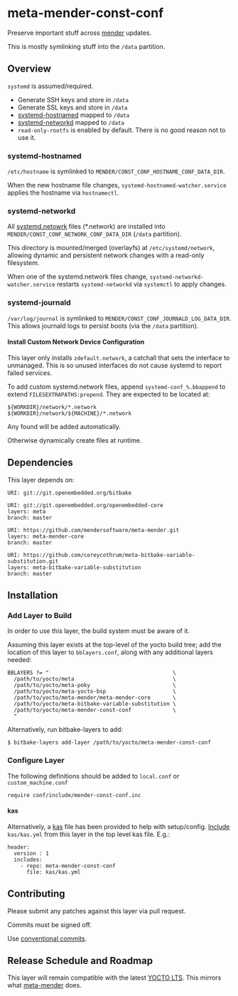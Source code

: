 # meta-mender-const-conf

Preserve important stuff across [mender](https://github.com/mendersoftware/meta-mender) updates.

This is mostly symlinking stuff into the ``/data`` partition.

## Overview
``systemd`` is assumed/required.

* Generate SSH keys and store in ``/data``
* Generate SSL keys and store in ``/data``
* [systemd-hostnamed](#systemd-hostnamed) mapped to ``/data``
* [systemd-networkd](#systemd-networkd) mapped to ``/data``
* ``read-only-rootfs`` is enabled by default. There is no good reason not to use it.

### systemd-hostnamed
``/etc/hostname`` is symlinked to ``MENDER/CONST_CONF_HOSTNAME_CONF_DATA_DIR``.

When the new hostname file changes, ``systemd-hostnamed-watcher.service`` applies the hostname via ``hostnamectl``.

### systemd-networkd
All [systemd.netowrk](https://www.freedesktop.org/software/systemd/man/systemd.network.html) files (\*.network) are installed into ``MENDER/CONST_CONF_NETWORK_CONF_DATA_DIR`` (``/data`` partition).

This directory is mounted/merged (overlayfs) at ``/etc/systemd/network``, allowing dynamic and persistent network changes with a read-only filesystem.

When one of the systemd.network files change, ``systemd-networkd-watcher.service`` restarts ``systemd-networkd`` via ``systemctl`` to apply changes.

### systemd-journald
``/var/log/journal`` is symlinked to ``MENDER/CONST_CONF_JOURNALD_LOG_DATA_DIR``. This allows journald logs to persist boots (via the ``/data`` partition).

#### Install Custom Network Device Configuration
This layer only installs ``zdefault.network``, a catchall that sets the interface to unmanaged. This is so unused interfaces do not cause systemd to report failed services.

To add custom systemd.network files, append ``systemd-conf_%.bbappend`` to extend ``FILESEXTRAPATHS:prepend``. They are expected to be located at:

    ${WORKDIR}/network/*.network
    ${WORKDIR}/network/${MACHINE}/*.network

Any found will be added automatically.

Otherwise dynamically create files at runtime.

## Dependencies
This layer depends on:

    URI: git://git.openembedded.org/bitbake

    URI: git://git.openembedded.org/openembedded-core
    layers: meta
    branch: master

    URI: https://github.com/mendersoftware/meta-mender.git
    layers: meta-mender-core
    branch: master

    URI: https://github.com/coreycothrum/meta-bitbake-variable-substitution.git
    layers: meta-bitbake-variable-substitution
    branch: master

## Installation
### Add Layer to Build
In order to use this layer, the build system must be aware of it.

Assuming this layer exists at the top-level of the yocto build tree; add the location of this layer to ``bblayers.conf``, along with any additional layers needed:

    BBLAYERS ?= "                                       \
      /path/to/yocto/meta                               \
      /path/to/yocto/meta-poky                          \
      /path/to/yocto/meta-yocto-bsp                     \
      /path/to/yocto/meta-mender/meta-mender-core       \
      /path/to/yocto/meta-bitbake-variable-substitution \
      /path/to/yocto/meta-mender-const-conf             \
      "

Alternatively, run bitbake-layers to add:

    $ bitbake-layers add-layer /path/to/yocto/meta-mender-const-conf

### Configure Layer
The following definitions should be added to ``local.conf`` or ``custom_machine.conf``

    require conf/include/mender-const-conf.inc

#### kas
Alternatively, a [kas](https://github.com/siemens/kas) file has been provided to help with setup/config. [Include](https://kas.readthedocs.io/en/latest/userguide.html#including-configuration-files-from-other-repos) `kas/kas.yml` from this layer in the top level kas file. E.g.:

    header:
      version : 1
      includes:
        - repo: meta-mender-const-conf
          file: kas/kas.yml

## Contributing
Please submit any patches against this layer via pull request.

Commits must be signed off.

Use [conventional commits](https://www.conventionalcommits.org/).

## Release Schedule and Roadmap
This layer will remain compatible with the latest [YOCTO LTS](https://wiki.yoctoproject.org/wiki/Releases). This mirrors what [meta-mender](https://github.com/mendersoftware/meta-mender) does.
